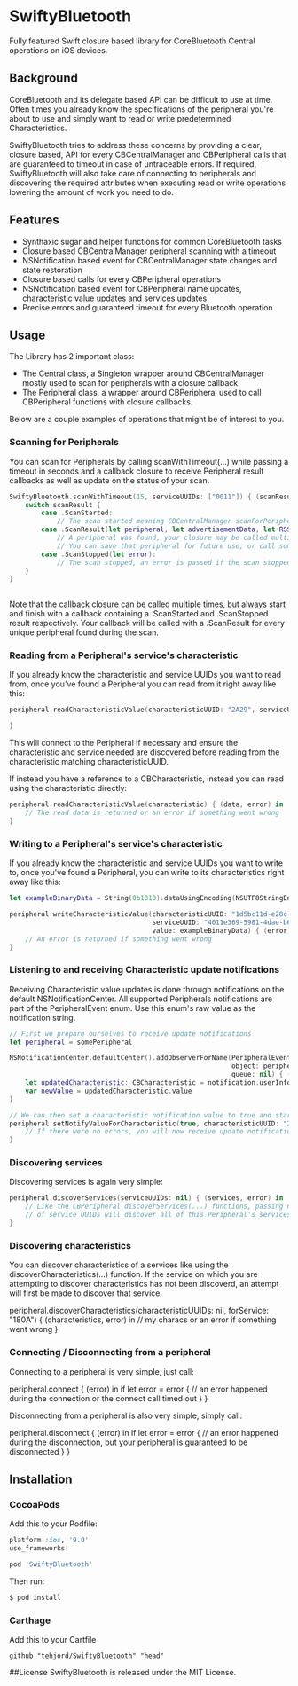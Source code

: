 # SwiftyBluetooth

Fully featured Swift closure based library for CoreBluetooth Central operations on iOS devices.  

## Background 

CoreBluetooth and its delegate based API can be difficult to use at time. Often times you already know the specifications of the peripheral you're about to use and simply want to read or write predetermined Characteristics.  

SwiftyBluetooth tries to address these concerns by providing a clear, closure based, API for every CBCentralManager and CBPeripheral calls that are guaranteed to timeout in case of untraceable errors. If required, SwiftyBluetooth will also take care of connecting to peripherals and discovering the required attributes when executing read or write operations lowering the amount of work you need to do. 

## Features

- Synthaxic sugar and helper functions for common CoreBluetooth tasks 
- Closure based CBCentralManager peripheral scanning with a timeout
- NSNotification based event for CBCentralManager state changes and state restoration  
- Closure based calls for every CBPeripheral operations
- NSNotification based event for CBPeripheral name updates, characteristic value updates and services updates
- Precise errors and guaranteed timeout for every Bluetooth operation
 
## Usage

The Library has 2 important class: 

- The Central class, a Singleton wrapper around CBCentralManager mostly used to scan for peripherals with a closure callback. 
- The Peripheral class, a wrapper around CBPeripheral used to call CBPeripheral functions with closure callbacks. 

Below are a couple examples of operations that might be of interest to you.

### Scanning for Peripherals

You can scan for Peripherals by calling scanWithTimeout(...) while passing a timeout in seconds and a callback closure to receive Peripheral result callbacks as well as update on the status of your scan.

```swift
SwiftyBluetooth.scanWithTimeout(15, serviceUUIDs: ["0011"]) { (scanResult) in
    switch scanResult {
        case .ScanStarted:
            // The scan started meaning CBCentralManager scanForPeripherals(...) was called 
        case .ScanResult(let peripheral, let advertisementData, let RSSI):
            // A peripheral was found, your closure may be called multiple time with a .ScanResult enum case.
            // You can save that peripheral for future use, or call some of its functions directly in this closure.
        case .ScanStopped(let error):
            // The scan stopped, an error is passed if the scan stopped unexpectedly
    }
}
        
```

Note that the callback closure can be called multiple times, but always start and finish with a callback containing a .ScanStarted and .ScanStopped result respectively. Your callback will be called with a .ScanResult for every unique peripheral found during the scan.  

### Reading from a Peripheral's service's characteristic

If you already know the characteristic and service UUIDs you want to read from, once you've found a Peripheral you can read from it right away like this: 

```swift
peripheral.readCharacteristicValue(characteristicUUID: "2A29", serviceUUID: "180A") { (data, error) in

}
```

This will connect to the Peripheral if necessary and ensure the characteristic and service needed are discovered before reading from the characteristic matching characteristicUUID.

If instead you have a reference to a CBCharacteristic, instead you can read using the characteristic directly:

```swift
peripheral.readCharacteristicValue(characteristic) { (data, error) in
    // The read data is returned or an error if something went wrong
}
```

### Writing to a Peripheral's service's characteristic

If you already know the characteristic and service UUIDs you want to write to, once you've found a Peripheral, you can write to its characteristics right away like this: 

```swift
let exampleBinaryData = String(0b1010).dataUsingEncoding(NSUTF8StringEncoding)!

peripheral.writeCharacteristicValue(characteristicUUID: "1d5bc11d-e28c-4157-a7be-d8b742a013d8",
                                    serviceUUID: "4011e369-5981-4dae-b686-619dc656c7ba",
                                    value: exampleBinaryData) { (error) in
    // An error is returned if something went wrong
}
```

### Listening to and receiving Characteristic update notifications

Receiving Characteristic value updates is done through notifications on the default NSNotificationCenter. All supported Peripherals notifications are part of the PeripheralEvent enum. Use this enum's raw value as the notification string. 

```swift
// First we prepare ourselves to receive update notifications 
let peripheral = somePeripheral

NSNotificationCenter.defaultCenter().addObserverForName(PeripheralEvent.CharacteristicValueUpdate.rawValue, 
                                                        object: peripheral, 
                                                        queue: nil) { (notification) in
    let updatedCharacteristic: CBCharacteristic = notification.userInfo["characteristic"]!
    var newValue = updatedCharacteristic.value 
}

// We can then set a characteristic notification value to true and start receiving updates to that characteristic
peripheral.setNotifyValueForCharacteristic(true, characteristicUUID: "2A29", serviceUUID: "180A") { (isNotifying, error) in
    // If there were no errors, you will now receive update notification to that characteristic
}

```

### Discovering services 

Discovering services is again very simple: 

```swift
peripheral.discoverServices(serviceUUIDs: nil) { (services, error) in
    // Like the CBPeripheral discoverServices(...) functions, passing nil instead of an array
    // of service UUIDs will discover all of this Peripheral's services.
}
```

### Discovering characteristics

You can discover characteristics of a services like using the discoverCharacteristics(...) function. If the service on which you are attempting to discover characteristics has not been discoverd, an attempt will first be made to discover that service. 

peripheral.discoverCharacteristics(characteristicUUIDs: nil, forService: "180A") { (characteristics, error) in
    // my characs or an error if something went wrong
}

### Connecting / Disconnecting from a peripheral

Connecting to a peripheral is very simple, just call:

peripheral.connect { (error) in 
    if let error = error {
        // an error happened during the connection or the connect call timed out
    }
}

Disconnecting from a peripheral is also very simple, simply call:

peripheral.disconnect { (error) in 
    if let error = error {
        // an error happened during the disconnection, but your peripheral is guaranteed to be disconnected 
    }
}

## Installation

### CocoaPods

Add this to your Podfile:

```ruby
platform :ios, '9.0'
use_frameworks!

pod 'SwiftyBluetooth'
```

Then run:

```bash
$ pod install
```
### Carthage

Add this to your Cartfile 

```ogdl
github "tehjord/SwiftyBluetooth" "head"
```

##License
SwiftyBluetooth is released under the MIT License.